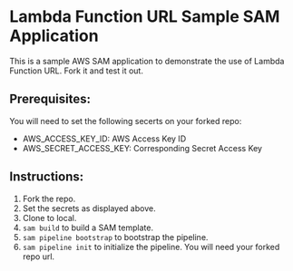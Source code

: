 # Lambda Function URL Sample SAM Application

This is a sample AWS SAM application to demonstrate the use of Lambda Function URL. Fork it and test it out.

## Prerequisites:

You will need to set the following secerts on your forked repo:
- AWS_ACCESS_KEY_ID: AWS Access Key ID
- AWS_SECRET_ACCESS_KEY: Corresponding Secret Access Key

## Instructions:

1. Fork the repo. 
2. Set the secrets as displayed above.
3. Clone to local.
4. `sam build` to build a SAM template.
5. `sam pipeline bootstrap` to bootstrap the pipeline.
6. `sam pipeline init` to initialize the pipeline. You will need your forked repo url.